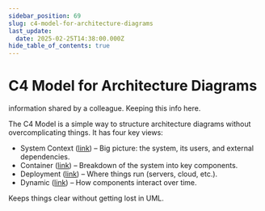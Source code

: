 ```yaml
---
sidebar_position: 69
slug: c4-model-for-architecture-diagrams
last_update:
  date: 2025-02-25T14:38:00.000Z
hide_table_of_contents: true
---
```


# C4 Model for Architecture Diagrams


information shared by a colleague. Keeping this info here.


 


The C4 Model is a simple way to structure architecture diagrams without overcomplicating things. It has four key views:

- System Context ([link](https://c4model.com/diagrams/system-context)) – Big picture: the system, its users, and external dependencies.
- Container ([link](https://c4model.com/diagrams/container)) – Breakdown of the system into key components.
- Deployment ([link](https://c4model.com/diagrams/deployment)) – Where things run (servers, cloud, etc.).
- Dynamic ([link](https://c4model.com/diagrams/dynamic)) – How components interact over time.

Keeps things clear without getting lost in UML.



<figure>
  <img src="/storage/1743673756778.png" alt="" />
  <figcaption>
  
    
  
  </figcaption>
</figure>





      